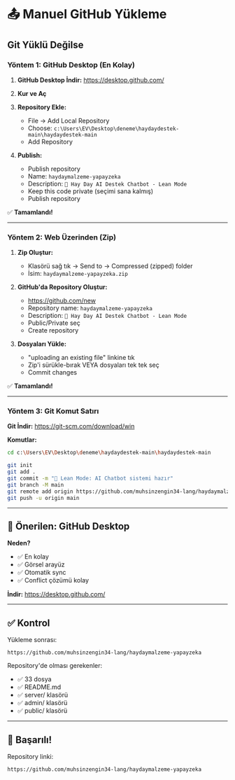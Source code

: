 # 📤 Manuel GitHub Yükleme

## Git Yüklü Değilse

### Yöntem 1: GitHub Desktop (En Kolay)

1. **GitHub Desktop İndir:**
   https://desktop.github.com/

2. **Kur ve Aç**

3. **Repository Ekle:**
   - File → Add Local Repository
   - Choose: `c:\Users\EV\Desktop\deneme\haydaydestek-main\haydaydestek-main`
   - Add Repository

4. **Publish:**
   - Publish repository
   - Name: `haydaymalzeme-yapayzeka`
   - Description: `🌾 Hay Day AI Destek Chatbot - Lean Mode`
   - Keep this code private (seçimi sana kalmış)
   - Publish repository

✅ **Tamamlandı!**

---

### Yöntem 2: Web Üzerinden (Zip)

1. **Zip Oluştur:**
   - Klasörü sağ tık → Send to → Compressed (zipped) folder
   - İsim: `haydaymalzeme-yapayzeka.zip`

2. **GitHub'da Repository Oluştur:**
   - https://github.com/new
   - Repository name: `haydaymalzeme-yapayzeka`
   - Description: `🌾 Hay Day AI Destek Chatbot - Lean Mode`
   - Public/Private seç
   - Create repository

3. **Dosyaları Yükle:**
   - "uploading an existing file" linkine tık
   - Zip'i sürükle-bırak VEYA dosyaları tek tek seç
   - Commit changes

✅ **Tamamlandı!**

---

### Yöntem 3: Git Komut Satırı

**Git İndir:**
https://git-scm.com/download/win

**Komutlar:**
```bash
cd c:\Users\EV\Desktop\deneme\haydaydestek-main\haydaydestek-main

git init
git add .
git commit -m "🎯 Lean Mode: AI Chatbot sistemi hazır"
git branch -M main
git remote add origin https://github.com/muhsinzengin34-lang/haydaymalzeme-yapayzeka.git
git push -u origin main
```

---

## 🎯 Önerilen: GitHub Desktop

**Neden?**
- ✅ En kolay
- ✅ Görsel arayüz
- ✅ Otomatik sync
- ✅ Conflict çözümü kolay

**İndir:**
https://desktop.github.com/

---

## ✅ Kontrol

Yükleme sonrası:
```
https://github.com/muhsinzengin34-lang/haydaymalzeme-yapayzeka
```

Repository'de olması gerekenler:
- ✅ 33 dosya
- ✅ README.md
- ✅ server/ klasörü
- ✅ admin/ klasörü
- ✅ public/ klasörü

---

## 🚀 Başarılı!

Repository linki:
```
https://github.com/muhsinzengin34-lang/haydaymalzeme-yapayzeka
```
